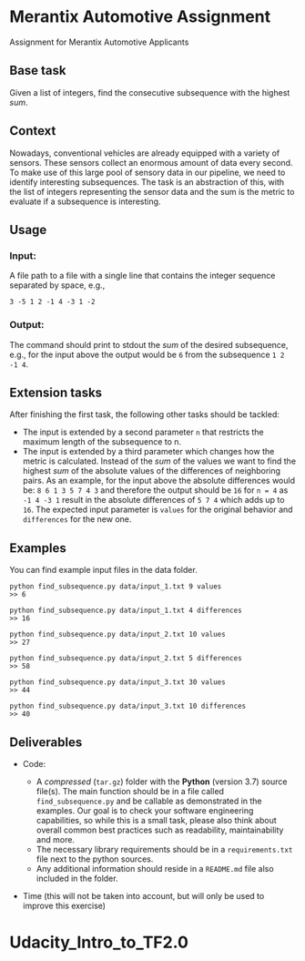 # Merantix Automotive Assignment
Assignment for Merantix Automotive Applicants

## Base task
Given a list of integers, find the consecutive subsequence with the highest _sum_.

## Context
Nowadays, conventional vehicles are already equipped with a variety of sensors.
These sensors collect an enormous amount of data every second.
To make use of this large pool of sensory data in our pipeline, we need to identify interesting subsequences.
The task is an abstraction of this, with the list of integers representing the sensor data and the sum is the metric to evaluate if a subsequence is interesting.

## Usage
### Input:
A file path to a file with a single line that contains the integer sequence separated by space, e.g.,
```
3 -5 1 2 -1 4 -3 1 -2
```

### Output:
The command should print to stdout the _sum_ of the desired subsequence, e.g., for the input above the output would be `6` from the subsequence `1 2 -1 4`.


## Extension tasks

After finishing the first task, the following other tasks should be tackled:
* The input is extended by a second parameter `n` that restricts the maximum length of the subsequence to n.
* The input is extended by a third parameter which changes how the metric is calculated.
  Instead of the _sum_ of the values we want to find the highest _sum_ of the absolute values of the differences of neighboring pairs.
  As an example, for the input above the absolute differences would be: `8 6 1 3 5 7 4 3` and therefore the output should be `16` for `n = 4` as `-1 4 -3 1` result in the absolute differences of `5 7 4` which adds up to `16`.
  The expected input parameter is `values` for the original behavior and `differences` for the new one.

## Examples
You can find example input files in the data folder.


```
python find_subsequence.py data/input_1.txt 9 values
>> 6
```

```
python find_subsequence.py data/input_1.txt 4 differences
>> 16
```

```
python find_subsequence.py data/input_2.txt 10 values
>> 27
```

```
python find_subsequence.py data/input_2.txt 5 differences
>> 58
```

```
python find_subsequence.py data/input_3.txt 30 values
>> 44
```

```
python find_subsequence.py data/input_3.txt 10 differences
>> 40
```

## Deliverables
* Code:

    * A _compressed_ (`tar.gz`) folder with the __Python__ (version 3.7) source file(s).
      The main function should be in a file called `find_subsequence.py` and be callable as demonstrated in the examples.
      Our goal is to check your software engineering capabilities, so while this is a small task, please also think about overall common best practices such as readability, maintainability and more.
    * The necessary library requirements should be in a `requirements.txt` file next to the python sources.
    * Any additional information should reside in a `README.md` file also included in the folder.

* Time (this will not be taken into account, but will only be used to improve this exercise)
# Udacity_Intro_to_TF2.0
